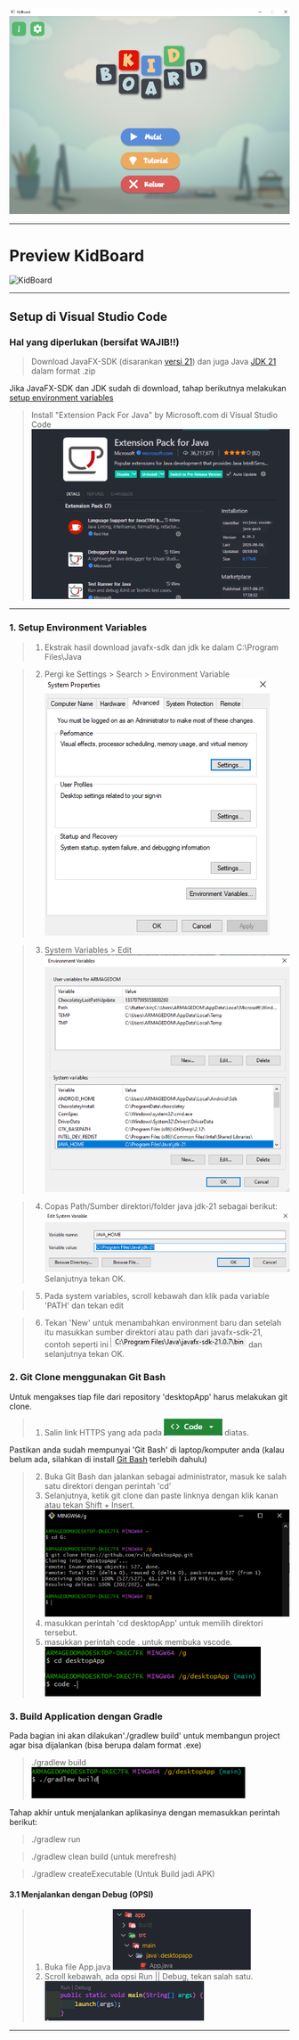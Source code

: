 <!-- ## Getting Started

Welcome to the VS Code Java world. Here is a guideline to help you get started to write Java code in Visual Studio Code.

## Folder Structure

The workspace contains two folders by default, where:

- `src`: the folder to maintain sources
- `lib`: the folder to maintain dependencies

Meanwhile, the compiled output files will be generated in the `bin` folder by default.

> If you want to customize the folder structure, open `.vscode/settings.json` and update the related settings there.

## Dependency Management

The `JAVA PROJECTS` view allows you to manage your dependencies. More details can be found [here](https://github.com/microsoft/vscode-java-dependency#manage-dependencies).

--- -->

![KidBoard](/documentation/image-13.png)

---

# Preview KidBoard

![KidBoard](https://github.com/user-attachments/assets/ee65ff89-66ef-41ad-b67e-b0745167da08)

---

## Setup di Visual Studio Code

### Hal yang diperlukan (bersifat WAJIB!!)

> Download JavaFX-SDK (disarankan [versi 21](https://drive.google.com/file/d/1sPn8rBDesNyXLIkAG_szFexzpQ8i0HCW/view)) dan juga Java [JDK 21](https://www.oracle.com/java/technologies/javase/jdk21-archive-downloads.html) dalam format .zip

Jika JavaFX-SDK dan JDK sudah di download, tahap berikutnya melakukan [setup environment variables](#setup-environment-variables)

> Install "Extension Pack For Java" by Microsoft.com di Visual Studio Code
> ![Extension Pack For Java](/documentation/image.png)

---

### 1. Setup Environment Variables

> 1. Ekstrak hasil download javafx-sdk dan jdk ke dalam C:\\Program Files\\Java

> 2. Pergi ke Settings > Search > Environment Variable
>    ![System Properties](/documentation/image-1.png)

> 3. System Variables > Edit ![Environment Variables](/documentation/image-2.png)

> 4. Copas Path/Sumber direktori/folder java jdk-21 sebagai berikut: ![PathJDK](/documentation/image-3.png) Selanjutnya tekan OK.

> 5. Pada system variables, scroll kebawah dan klik pada variable 'PATH' dan tekan edit

> 6. Tekan 'New' untuk menambahkan environment baru dan setelah itu masukkan sumber direktori atau path dari javafx-sdk-21, contoh seperti ini ![pathjavafx](/documentation/image-4.png) dan selanjutnya tekan OK.

### 2. Git Clone menggunakan Git Bash

Untuk mengakses tiap file dari repository 'desktopApp' harus melakukan git clone.

> 1. Salin link HTTPS yang ada pada ![coderepo](/documentation/image-5.png) diatas.

Pastikan anda sudah mempunyai 'Git Bash' di laptop/komputer anda (kalau belum ada, silahkan di install [Git Bash](https://gitforwindows.org/) terlebih dahulu)

> 2. Buka Git Bash dan jalankan sebagai administrator, masuk ke salah satu direktori dengan perintah 'cd'
> 3. Selanjutnya, ketik git clone dan paste linknya dengan klik kanan atau tekan Shift + Insert.
>    ![gitbash](/documentation/image-6.png)
> 4. masukkan perintah 'cd desktopApp' untuk memilih direktori tersebut.
> 5. masukkan perintah code . untuk membuka vscode. ![code.](/documentation/image-9.png)

### 3. Build Application dengan Gradle

Pada bagian ini akan dilakukan'./gradlew build' untuk membangun project agar bisa dijalankan (bisa berupa dalam format .exe)

> ./gradlew build
> ![build](/documentation/image-10.png)

Tahap akhir untuk menjalankan aplikasinya dengan memasukkan perintah berikut:

> ./gradlew run

> ./gradlew clean build (untuk merefresh)

> ./gradlew createExecutable (Untuk Build jadi APK)

#### 3.1 Menjalankan dengan Debug (OPSI)

> 1. Buka file App.java
>    ![App](/documentation/image-11.png)
> 2. Scroll kebawah, ada opsi Run || Debug, tekan salah satu.
>    ![debug](/documentation/image-12.png)

---
